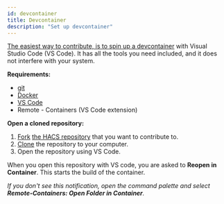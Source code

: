 ```yaml
---
id: devcontainer
title: Devcontainer
description: "Set up devcontainer"
---
```

[The easiest way to contribute, is to spin up a devcontainer](https://code.visualstudio.com/docs/devcontainers/containers) with Visual Studio Code (VS Code). It has all the tools you need included, and it does not interfere with your system.

**Requirements:**

- [git](https://git-scm.com/book/en/v2/Getting-Started-Installing-Git)
- [Docker](https://docs.docker.com/get-docker/)
- [VS Code](https://code.visualstudio.com/docs)
- Remote - Containers (VS Code extension)

**Open a cloned repository:**

1. [Fork](https://git-scm.com/book/en/v2/GitHub-Contributing-to-a-Project) [the HACS repository](https://github.com/hacs) that you want to contribute to.
2. [Clone](https://git-scm.com/book/en/v2/Git-Basics-Getting-a-Git-Repository) the repository to your computer.
3. Open the repository using VS Code.

When you open this repository with VS code, you are asked to **Reopen in Container**. This starts the build of the container.

_If you don't see this notification, open the command palette and select  **Remote-Containers: Open Folder in Container**._
